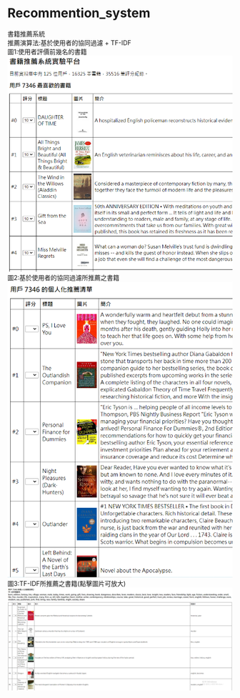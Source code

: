 # Recommention_system
書籍推薦系統\
推薦演算法:基於使用者的協同過濾 + TF-IDF\
圖1:使用者評價前幾名的書籍
![](img/11.png)
圖2:基於使用者的協同過濾所推薦之書籍
![](img/2.png)
圖3:TF-IDF所推薦之書籍(點擊圖片可放大)
![](img/3.png)

